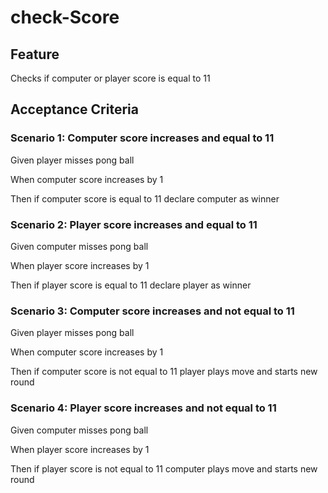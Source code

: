 # check-Score

## Feature

Checks if computer or player score is equal to 11

## Acceptance Criteria

### Scenario 1: Computer score increases and equal to 11

Given player misses pong ball

When computer score increases by 1

Then if computer score is equal to 11 declare computer as winner

### Scenario 2: Player score increases and equal to 11

Given computer misses pong ball

When player score increases by 1

Then if player score is equal to 11 declare player as winner

### Scenario 3: Computer score increases and not equal to 11

Given player misses pong ball

When computer score increases by 1

Then if computer score is not equal to 11 player plays move and
starts new round

### Scenario 4: Player score increases and not equal to 11

Given computer misses pong ball

When player score increases by 1

Then if player score is not equal to 11 computer plays move and
starts new round

